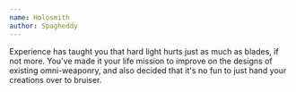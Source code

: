 ```yaml
---
name: Holosmith
author: Spagheddy
---
```

Experience has taught you that hard light hurts just as much as blades, if not more. You've made it your life mission
to improve on the designs of existing omni-weaponry, and also decided that it's no fun to just hand your
creations over to bruiser.
